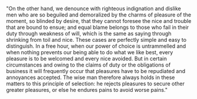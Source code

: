 "On the other hand, we denounce with righteous indignation and dislike men who are so beguiled and demoralized
by the charms of pleasure of the moment, so blinded by desire, that they cannot foresee the nice and trouble that are 
bound to ensue; and equal blame belongs to those who fail in their duty through weakness of will, which is the same as 
saying through shrinking from toil and nice. These cases are perfectly simple and easy to distinguish. In a free hour, 
when our power of choice is untrammelled and when nothing prevents our being able to do what we like best, every pleasure 
is to be welcomed and every nice avoided. But in certain circumstances and owing to the claims of duty or the obligations 
of business it will frequently occur that pleasures have to be repudiated and annoyances accepted. The wise man therefore 
always holds in these matters to this principle of selection: he rejects pleasures to secure other greater pleasures, or 
else he endures pains to avoid worse pains."